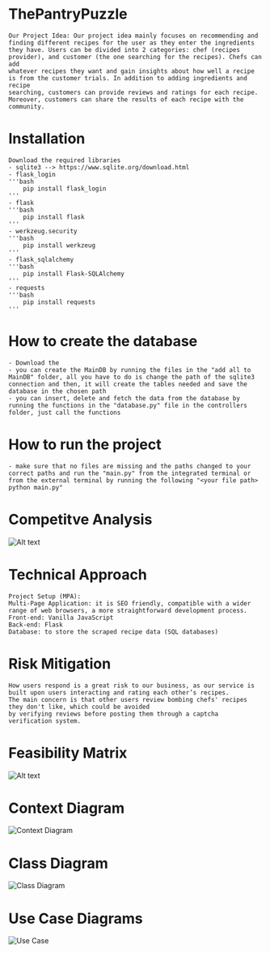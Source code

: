 # ThePantryPuzzle
    Our Project Idea: Our project idea mainly focuses on recommending and finding different recipes for the user as they enter the ingredients
    they have. Users can be divided into 2 categories: chef (recipes provider), and customer (the one searching for the recipes). Chefs can add
    whatever recipes they want and gain insights about how well a recipe is from the customer trials. In addition to adding ingredients and recipe
    searching, customers can provide reviews and ratings for each recipe. Moreover, customers can share the results of each recipe with the
    community.

# Installation
    Download the required libraries
    - sqlite3 --> https://www.sqlite.org/download.html 
    - flask_login
    '''bash
        pip install flask_login
    '''
    - flask
    '''bash
        pip install flask
    '''
    - werkzeug.security
    '''bash
        pip install werkzeug
    '''
    - flask_sqlalchemy
    '''bash
        pip install Flask-SQLAlchemy
    '''
    - requests
    '''bash
        pip install requests
    '''
# How to create the database
    - Download the 
    - you can create the MainDB by running the files in the "add all to MainDB" folder, all you have to do is change the path of the sqlite3 connection and then, it will create the tables needed and save the database in the chosen path 
    - you can insert, delete and fetch the data from the database by running the functions in the "database.py" file in the controllers folder, just call the functions 

# How to run the project
    - make sure that no files are missing and the paths changed to your correct paths and run the "main.py" from the integrated terminal or from the external terminal by running the following "<your file path> python main.py"

# Competitve Analysis
![Alt text](<ThePantryPuzzle\System Designs\Competitive Analysis.png](https://github.com/malak-elbanna/ThePantryPuzzle/blob/main/System%20Designs/Competitive%20Analysis.png>)

# Technical Approach
    Project Setup (MPA):
    Multi-Page Application: it is SEO friendly, compatible with a wider range of web browsers, a more straightforward development process.
    Front-end: Vanilla JavaScript
    Back-end: Flask
    Database: to store the scraped recipe data (SQL databases)

# Risk Mitigation 
    How users respond is a great risk to our business, as our service is built upon users interacting and rating each other’s recipes. 
    The main concern is that other users review bombing chefs' recipes they don't like, which could be avoided 
    by verifying reviews before posting them through a captcha verification system.

# Feasibility Matrix
![Alt text](<ThePantryPuzzle\System Designs\Feasibility Matrix.png>)

# Context Diagram
![Context Diagram](<ThePantryPuzzle\System Designs\Context Diagram.png>)

# Class Diagram
![Class Diagram](<ThePantryPuzzle\System Designs\Class Diagram.png>)

# Use Case Diagrams
![Use Case](<ThePantryPuzzle\System Designs\Use Case.png>)
